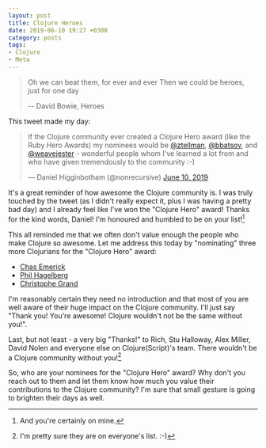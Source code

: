 ```yaml
---
layout: post
title: Clojure Heroes
date: 2019-06-10 19:27 +0300
category: posts
tags:
- Clojure
- Meta
---
```


> Oh we can beat them, for ever and ever
> Then we could be heroes, just for one day
>
> -- David Bowie, Heroes

This tweet made my day:

<blockquote class="twitter-tweet" data-lang="en"><p lang="en" dir="ltr">If the Clojure community ever created a Clojure Hero award (like the Ruby Hero Awards) my nominees would be <a href="https://twitter.com/ztellman?ref_src=twsrc%5Etfw">@ztellman</a>, <a href="https://twitter.com/bbatsov?ref_src=twsrc%5Etfw">@bbatsov</a>, and <a href="https://twitter.com/weavejester?ref_src=twsrc%5Etfw">@weavejester</a> - wonderful people whom I&#39;ve learned a lot from and who have given tremendously to the community :-)</p>&mdash; Daniel Higginbotham (@nonrecursive) <a href="https://twitter.com/nonrecursive/status/1138095207113744384?ref_src=twsrc%5Etfw">June 10, 2019</a></blockquote>
<script async src="https://platform.twitter.com/widgets.js" charset="utf-8"></script>

It's a great reminder of how awesome the Clojure community is. I was truly touched by the tweet (as I didn't really expect it, plus I was
having a pretty bad day) and I already feel like I've won the "Clojure Hero" award! Thanks for the kind words, Daniel! I'm honoured and humbled to be on your list![^1]

This all reminded me that we often don't value enough the people who make Clojure so awesome. Let me address this today by "nominating" three more Clojurians for the "Clojure Hero" award:

* [Chas Emerick](https://github.com/cemerick)
* [Phil Hagelberg](https://github.com/technomancy)
* [Christophe Grand](https://github.com/cgrand)

I'm reasonably certain they need no introduction and that most of you are well aware of their huge impact on the Clojure community. I'll just say "Thank you! You're awesome! Clojure wouldn't not be the same without you!".

Last, but not least - a very big "Thanks!" to Rich, Stu Halloway, Alex Miller, David Nolen and everyone else on Clojure(Script)'s team. There wouldn't be a Clojure community without you![^2]

So, who are your nominees for the "Clojure Hero" award? Why don't you reach out to them and let them know how much you value their contributions to the Clojure community? I'm sure that small gesture is going to brighten
their days as well.

[^1]: And you're certainly on mine.
[^2]: I'm pretty sure they are on everyone's list. :-)

